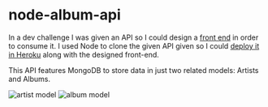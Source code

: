 # node-album-api

In a dev challenge I was given an API so I could design a [front end](https://github.com/miguel-hv/angular-album-api-front) in order to consume it.
I used Node to clone the given API given so I could [deploy it in Heroku](https://albums-api-dev-challenge.herokuapp.com) along with the designed front-end.

This API features MongoDB to store data in just two related models: Artists and Albums.

![artist model](https://res.cloudinary.com/dsxnjgo2i/image/upload/v1630575300/album%20api/artist_model_rvz8eg.png)
![album model](https://res.cloudinary.com/dsxnjgo2i/image/upload/v1630575299/album%20api/album_model_lmdf2c.png)
